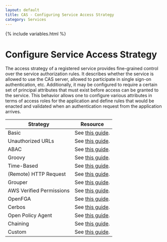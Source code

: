 ```yaml
---
layout: default
title: CAS - Configuring Service Access Strategy
category: Services
---
```


{% include variables.html %}

# Configure Service Access Strategy

The access strategy of a registered service provides fine-grained control over the service authorization 
rules. It describes whether the service is allowed to use the CAS server, allowed to participate in
single sign-on authentication, etc. Additionally, it may be configured to require a certain set of 
principal attributes that must exist before access can be granted to the service. This behavior allows 
one to configure various attributes in terms of access roles for the application and define rules that 
would be enacted and validated when an authentication request from the application arrives.

| Strategy                 | Resource                                                                |
|--------------------------|-------------------------------------------------------------------------|
| Basic                    | See [this guide](Service-Access-Strategy-Basic.html).                   |
| Unauthorized URLs        | See [this guide](Service-Access-Strategy-URL.html).                     |
| ABAC                     | See [this guide](Service-Access-Strategy-ABAC.html).                    |
| Groovy                   | See [this guide](Service-Access-Strategy-Groovy.html).                  |
| Time-Based               | See [this guide](Service-Access-Strategy-Time.html).                    |
| (Remote) HTTP Request    | See [this guide](Service-Access-Strategy-Http.html).                    |
| Grouper                  | See [this guide](Service-Access-Strategy-Grouper.html).                 |
| AWS Verified Permissions | See [this guide](Service-Access-Strategy-AWS-VerifiedPermissions.html). |
| OpenFGA                  | See [this guide](Service-Access-Strategy-OpenFGA.html).                 |
| Cerbos                   | See [this guide](Service-Access-Strategy-Cerbos.html).                  |
| Open Policy Agent        | See [this guide](Service-Access-Strategy-OpenPolicyAgent.html).         |
| Chaining                 | See [this guide](Service-Access-Strategy-Chain.html).                   |
| Custom                   | See [this guide](Service-Access-Strategy-Custom.html).                  |

